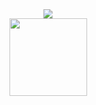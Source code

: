 <div align="center"> <img src="https://metrics.lecoq.io/Frostyume?template=classic&base=header%2C%20activity%2C%20community%2C%20repositories%2C%20metadata&base.indepth=false&base.hireable=false&base.skip=false&config.timezone=Etc%2FGMT-8"> </div>

<div align="center">
<img height="137px" src="https://github-readme-stats-git-masterrstaa-rickstaa.vercel.app/api?username=Frostyume&hide_title=true&hide_border=true&show_icons=trueline_height=21&theme=tokyonight" />
<!--
<img height="137px" src="https://github-readme-stats-git-masterrstaa-rickstaa.vercel.app/api/top-langs/?username=Frostyume&hide_title=true&hide_border=true&layout=compact&theme=tokyonight" />
</div>
-->

<!-- <table align="center">
  <tr>
    <td><img src="https://github-readme-activity-graph.cyclic.app/graph?username=Frostyume&theme=xcode" alt="Activity"/></td>
  </tr>
</table> -->



